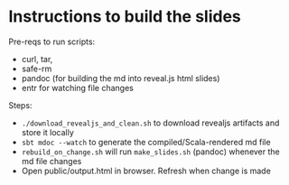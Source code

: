 


# Instructions to build the slides
Pre-reqs to run scripts:

-  curl, tar, 
-  safe-rm
-  pandoc (for building the md into reveal.js html slides)
-  entr for watching file changes

Steps:

-  `./download_revealjs_and_clean.sh` to download revealjs artifacts and store it locally
- `sbt mdoc --watch` to generate the compiled/Scala-rendered md file
- `rebuild_on_change.sh` will run `make_slides.sh` (pandoc) whenever the md file changes
- Open public/output.html in browser. Refresh when change is made
